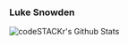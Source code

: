
### Luke Snowden

<img align="left" alt="codeSTACKr's Github Stats" src="https://github-readme-stats.vercel.app/api?username=lukesnowden&show_icons=true&hide_border=true" />
